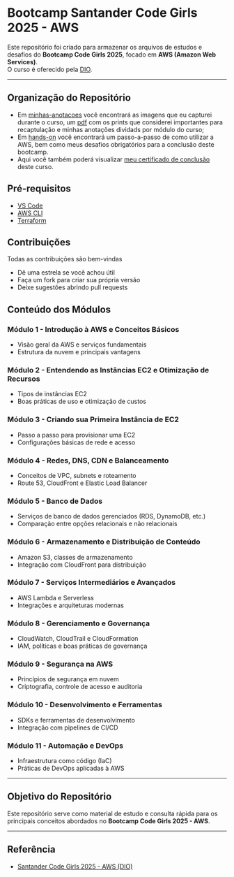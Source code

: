 # Bootcamp Santander Code Girls 2025 - AWS

Este repositório foi criado para armazenar os arquivos de estudos e desafios do **Bootcamp Code Girls 2025**, focado em **AWS (Amazon Web Services)**.  
O curso é oferecido pela [DIO](https://web.dio.me/track/santander-code-girls-2025?tab=path).

---

## Organização do Repositório
* Em [minhas-anotacoes](https://github.com/BrunaBaria/bootcamp-aws-codegirls-2025-santander-dio/tree/main/minhas-anotacoes) você encontrará as imagens que eu capturei durante o curso, um [pdf](https://github.com/BrunaBaria/bootcamp-aws-codegirls-2025-santander-dio/blob/main/minhas-anotacoes/Meus%20Prints.pdf) com os prints que considerei importantes para recaptulação e minhas anotações dividads por módulo do curso;
* Em [hands-on](https://github.com/BrunaBaria/bootcamp-aws-codegirls-2025-santander-dio/tree/main/hands-on) você encontrará um passo-a-passo de como utilizar a AWS, bem como meus desafios obrigatórios para a conclusão deste bootcamp.
* Aqui você também poderá visualizar [meu certificado de conclusão]() deste curso.

## Pré-requisitos

* [VS Code](https://code.visualstudio.com/docs/setup/setup-overview)
* [AWS CLI](https://docs.aws.amazon.com/cli/latest/userguide/getting-started-install.html)
* [Terraform](https://developer.hashicorp.com/terraform/tutorials/aws-get-started/install-cli)

## Contribuições

Todas as contribuições são bem-vindas
* Dê uma estrela se você achou útil
* Faça um fork para criar sua própria versão
* Deixe sugestões abrindo pull requests

## Conteúdo dos Módulos

### Módulo 1 - Introdução à AWS e Conceitos Básicos
- Visão geral da AWS e serviços fundamentais
- Estrutura da nuvem e principais vantagens

### Módulo 2 - Entendendo as Instâncias EC2 e Otimização de Recursos
- Tipos de instâncias EC2
- Boas práticas de uso e otimização de custos

### Módulo 3 - Criando sua Primeira Instância de EC2
- Passo a passo para provisionar uma EC2
- Configurações básicas de rede e acesso

### Módulo 4 - Redes, DNS, CDN e Balanceamento
- Conceitos de VPC, subnets e roteamento
- Route 53, CloudFront e Elastic Load Balancer

### Módulo 5 - Banco de Dados
- Serviços de banco de dados gerenciados (RDS, DynamoDB, etc.)
- Comparação entre opções relacionais e não relacionais

### Módulo 6 - Armazenamento e Distribuição de Conteúdo
- Amazon S3, classes de armazenamento
- Integração com CloudFront para distribuição

### Módulo 7 - Serviços Intermediários e Avançados
- AWS Lambda e Serverless
- Integrações e arquiteturas modernas

### Módulo 8 - Gerenciamento e Governança
- CloudWatch, CloudTrail e CloudFormation
- IAM, políticas e boas práticas de governança

### Módulo 9 - Segurança na AWS
- Princípios de segurança em nuvem
- Criptografia, controle de acesso e auditoria

### Módulo 10 - Desenvolvimento e Ferramentas
- SDKs e ferramentas de desenvolvimento
- Integração com pipelines de CI/CD

### Módulo 11 - Automação e DevOps
- Infraestrutura como código (IaC)
- Práticas de DevOps aplicadas à AWS

---

##  Objetivo do Repositório
Este repositório serve como material de estudo e consulta rápida para os principais conceitos abordados no **Bootcamp Code Girls 2025 - AWS**.  

---

## Referência
- [Santander Code Girls 2025 - AWS (DIO)](https://web.dio.me/track/santander-code-girls-2025?tab=path)
